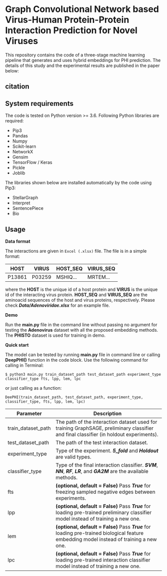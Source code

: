 # Graph Convolutional Network based Virus-Human Protein-Protein Interaction Prediction for Novel Viruses
This repository contains the code of a three-stage machine learning pipeline that generates and uses hybrid embeddings for PHI prediction. The details of this study and the experimental results are published in the paper below:
## citation

## System requirements

 The code is tested on Python version >= 3.6. Following Python libraries are required:
- Pip3
- Pandas
- Numpy
- Scikit-learn
- NetworkX
- Gensim
- TensorFlow / Keras
- Pickle 
- Joblib

The libraries shown below are installed automatically by the code using Pip3:
- StellarGraph
- Interpret
- SentencePiece
- Bio

## Usage

**Data format**

The interactions are given in `Excel (.xlsx)` file. The file is in a simple format:

| HOST  | VIRUS | HOST_SEQ | VIRUS_SEQ |
| ------------- | ------------- | ------------- | ------------- |
| P13861 | P03259 | MSHIQ... | MRTEM... |

where the **HOST** is the unique id of a host protein and **VIRUS** is the unique id of the interacting virus protein. **HOST_SEQ** and **VIRUS_SEQ** are the aminoacid sequences of the host and virus proteins, respectively. Please check ***Data/Adenoviridae.xlsx*** for an example file.


**Demo**

Run the **main.py** file in the command line without passing no argument for testing the **Adenovirus** dataset with all the proposed embedding methods. The **PHISTO** dataset is used for training in demo.

**Quick start**

The model can be tested by running **main.py** file in command line or calling **DeepPHI()** function in the code block. Use the following command for calling in Terminal:

`$ python3 main.py train_dataset_path test_dataset_path experiment_type classifier_type fts, lpp, lem, lpc`

or just calling as a function:

`DeePHI(train_dataset_path, test_dataset_path, experiment_type, classifier_type, fts, lpp, lem, lpc)`

| Parameter  | Description |
| ------------- | ------------- |
| train_dataset_path  | The path of the interaction dataset used for training GraphSAGE, preliminary classifier and final classifier (in holdout experiments).    |
| test_dataset_path  | The path of the test interaction dataset.  |
| experiment_type  | Type of the experiment. ***5_fold*** and ***Holdout*** are valid types.  |
| classifier_type  | Type of the final interaction classifier. ***SVM***, ***NN***, ***RF***, ***LR***, and ***GA2M*** are the available methods. |
| fts  | **(optional, default = False)** Pass ***True*** for freezing sampled negative edges between experiments.  |
| lpp  | **(optional, default = False)** Pass ***True*** for loading pre-trained preliminary classifier model instead of training a new one.  |
| lem  | **(optional, default = False)** Pass ***True*** for loading pre-trained biological feature embedding model instead of training a new one.  |
| lpc  | **(optional, default = False)** Pass ***True*** for loading pre-trained interaction classifier model instead of training a new one.  |


